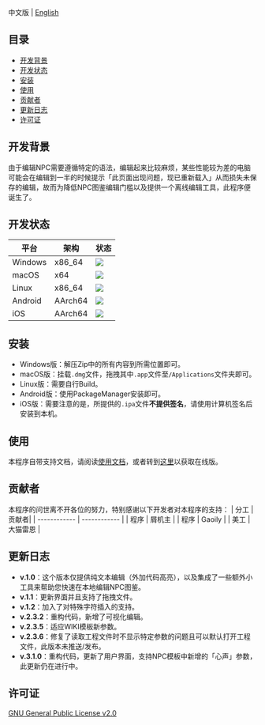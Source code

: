 中文版 | [English](docs/readme_en.MD)
## 目录
- [开发背景](#开发背景)
- [开发状态](#开发状态)
- [安装](#安装)
- [使用](#使用)
- [贡献者](#贡献者)
- [更新日志](#更新日志)
- [许可证](#许可证)

## 开发背景
由于编辑NPC需要遵循特定的语法，编辑起来比较麻烦，某些性能较为差的电脑可能会在编辑到一半的时候提示「此页面出现问题，现已重新载入」从而损失未保存的编辑，故而为降低NPC图鉴编辑门槛以及提供一个离线编辑工具，此程序便诞生了。

## 开发状态
| 平台 | 架构  | 状态 |
| ------------ | ------------ | ------------ |
| Windows | x86_64 | ![](https://img.shields.io/badge/Build-Passing-brightgreen?style=for-the-badge) |
| macOS |  x64 | ![](https://img.shields.io/badge/Build-Passing-brightgreen?style=for-the-badge) |
| Linux | x86_64 | ![](https://img.shields.io/badge/Build-Failed-critical?style=for-the-badge) |
| Android | AArch64 | ![](https://img.shields.io/badge/Build-Pending-yellow?style=for-the-badge) |
| iOS | AArch64 | ![](https://img.shields.io/badge/Build-Pending-yellow?style=for-the-badge) |

## 安装
- Windows版：解压Zip中的所有内容到所需位置即可。
- macOS版：挂载`.dmg`文件，拖拽其中`.app`文件至`/Applications`文件夹即可。
- Linux版：需要自行Build。
- Android版：使用PackageManager安装即可。
- iOS版：需要注意的是，所提供的`.ipa`文件**不提供签名**，请使用计算机签名后安装到本机。

## 使用
本程序自带支持文档，请阅读[使用文档](docs/manual/zh-cn/index.md)，或者转到[这里](https%3A%2F%2Fwiki.biligame.com%2Fys%2FNPC%E5%9B%BE%E9%89%B4%E5%8F%AF%E8%A7%86%E5%8C%96%E7%BC%96%E8%BE%91%E5%B7%A5%E5%85%B7%E7%94%A8%E6%88%B7%E6%96%87%E6%A1%A3-ff69b4)以获取在线版。

## 贡献者
本程序的问世离不开各位的努力，特别感谢以下开发者对本程序的支持：
| 分工 | 贡献者|
| ------------ | ------------ |
| 程序 | 屑机主 |
| 程序  | Gaoily |
| 美工  | 大猫雷恩 |
## 更新日志
- **v.1.0**：这个版本仅提供纯文本编辑（外加代码高亮），以及集成了一些额外小工具来帮助您快速在本地编辑NPC图鉴。
- **v.1.1**：更新界面并且支持了拖拽文件。
- **v.1.2**：加入了对特殊字符插入的支持。
- **v.2.3.2**：重构代码，新增了可视化编辑。
- **v.2.3.5**：适应WIKI模板新参数。
- **v.2.3.6**：修复了读取工程文件时不显示特定参数的问题且可以默认打开工程文件，此版本未推送/发布。
- **v.3.1.0**：重构代码，更新了用户界面，支持NPC模板中新增的「心声」参数，此更新仍在进行中。

## 许可证
[GNU General Public License v2.0](LICENSE.md)